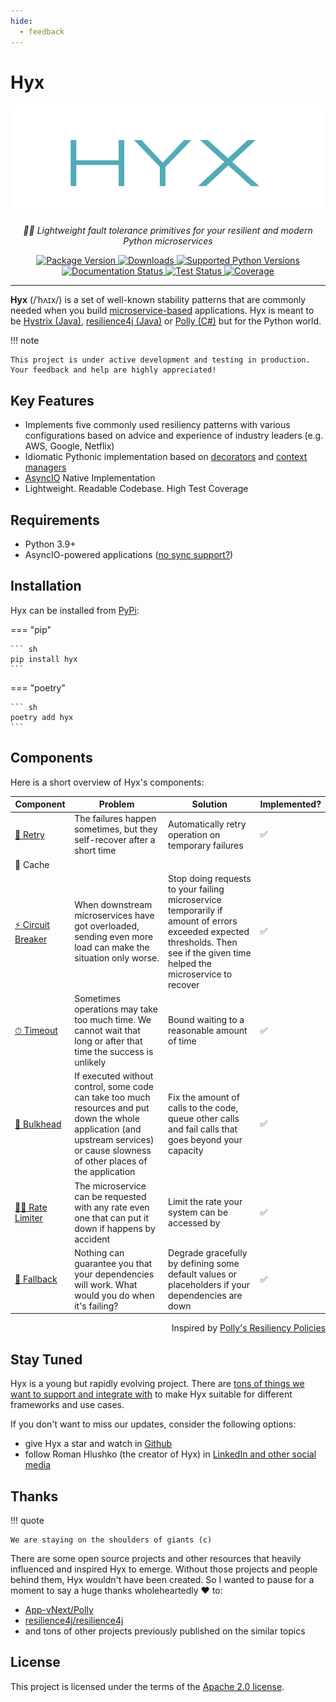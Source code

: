 ```yaml
---
hide:
  - feedback
---
```


# Hyx

<p align="center">
  <a href="https://github.com/roma-glushko/hyx" target="_blank">
    <img loading="lazy" src="https://raw.githubusercontent.com/roma-glushko/hyx/main/img/hyx-logo.png" alt="Hyx">
  </a>
</p>
<p align="center">
    <em>🧘‍♂️️ Lightweight fault tolerance primitives for your resilient and modern Python microservices</em>
</p>
<p align="center">
<a href="https://pypi.org/project/hyx" target="_blank">
    <img loading="lazy" src="https://img.shields.io/pypi/v/hyx?color=%2318afba&label=pypi%20package" alt="Package Version">
</a>
<a href="https://pypi.org/project/hyx" target="_blank">
    <img loading="lazy" src="https://img.shields.io/pypi/dm/hyx?color=%2318afba" alt="Downloads">
</a>
<a href="https://pypi.org/project/hyx" target="_blank">
  <img loading="lazy" src="https://img.shields.io/pypi/pyversions/hyx.svg?color=%2318afba" alt="Supported Python Versions">
</a>

<br/>

<a href="https://hyx.readthedocs.io/en/latest/?badge=latest">
    <img loading="lazy" src="https://readthedocs.org/projects/hyx/badge/?version=latest&color=%2318afba" alt='Documentation Status' />
</a>
<a href="https://github.com/roma-glushko/hyx/actions/workflows/tests.yml">
    <img loading="lazy" src="https://github.com/roma-glushko/hyx/actions/workflows/tests.yml/badge.svg?branch=main" alt='Test Status' />
</a>
<a href="https://app.codecov.io/github/roma-glushko/hyx">
    <img loading="lazy" src="https://img.shields.io/codecov/c/gh/roma-glushko/hyx" alt="Coverage" />
</a>
</p>

---

**Hyx** (/ˈhʌɪx/) is a set of well-known stability patterns that are commonly needed
when you build [microservice-based](https://en.wikipedia.org/wiki/Microservices) applications.
Hyx is meant to be [Hystrix (Java)](https://github.com/Netflix/Hystrix), [resilience4j (Java)](https://github.com/resilience4j/resilience4j) or [Polly (C#)](https://github.com/App-vNext/Polly) but for the Python world.

!!! note

    This project is under active development and testing in production. Your feedback and help are highly appreciated!

## Key Features

- Implements five commonly used resiliency patterns with various configurations based on advice and experience of industry leaders (e.g. AWS, Google, Netflix)
- Idiomatic Pythonic implementation based on [decorators](https://realpython.com/primer-on-python-decorators) and [context managers](https://realpython.com/python-with-statement)
- [AsyncIO](https://docs.python.org/3/library/asyncio.html) Native Implementation
- Lightweight. Readable Codebase. High Test Coverage

## Requirements

- Python 3.9+
- AsyncIO-powered applications ([no sync support?](./faq.md))

## Installation

Hyx can be installed from [PyPi](https://pypi.org/project/hyx):

=== "pip"

    ``` sh
    pip install hyx
    ```

=== "poetry"

    ``` sh
    poetry add hyx
    ```

## Components

Here is a short overview of Hyx's components:

| Component                                              | Problem                                                                                                                                                                            | Solution                                                                                                                                                                      | Implemented? |
|--------------------------------------------------------|------------------------------------------------------------------------------------------------------------------------------------------------------------------------------------|-------------------------------------------------------------------------------------------------------------------------------------------------------------------------------|--------------|
| [🔁 Retry](./components/retry.md)                      | The failures happen sometimes, but they self-recover after a short time                                                                                                            | Automatically retry operation on temporary failures                                                                                                                           | ✅            |
| 💾 Cache                                               |                                                                                                                                                                                    |                                                                                                                                                                               |              |
| [⚡️ Circuit Breaker](./components/circuit_breakers.md) | When downstream microservices have got overloaded, sending even more load can make the situation only worse.                                                                       | Stop doing requests to your failing microservice temporarily if amount of errors exceeded expected thresholds. Then see if the given time helped the microservice to recover  | ✅            |
| [⏱ Timeout](./components/timeout.md)                   | Sometimes operations may take too much time. We cannot wait that long or after that time the success is unlikely                                                                   | Bound waiting to a reasonable amount of time                                                                                                                                  | ✅            |
| [🚰 Bulkhead](./components/bulkhead.md)                | If executed without control, some code can take too much resources and put down the whole application (and upstream services) or cause slowness of other places of the application | Fix the amount of calls to the code, queue other calls and fail calls that goes beyond your capacity                                                                          | ✅            |
| [🏃‍♂️ Rate Limiter](./components/rate_limiter.md)     | The microservice can be requested with any rate even one that can put it down if happens by accident                                                                               | Limit the rate your system can be accessed by                                                                                                                                 | ✅            |
| [🤝 Fallback](./components/fallback.md)                | Nothing can guarantee you that your dependencies will work. What would you do when it's failing?                                                                                   | Degrade gracefully by defining some default values or placeholders if your dependencies are down                                                                              | ✅            |

<p align="right">
    Inspired by <a href="https://github.com/App-vNext/Polly#resilience-policies" target="_blank">Polly's Resiliency Policies</a>
</p>

## Stay Tuned

Hyx is a young but rapidly evolving project. 
There are [tons of things we want to support and integrate with](roadmap.md) to make Hyx suitable for different frameworks and use cases.

If you don't want to miss our updates, consider the following options:

* give Hyx a star and watch in [Github](https://github.com/roma-glushko/hyx) 
* follow Roman Hlushko (the creator of Hyx) in [LinkedIn and other social media](https://www.romaglushko.com)

## Thanks

!!! quote

    We are staying on the shoulders of giants (c)

There are some open source projects and other resources that heavily influenced and inspired Hyx to emerge.
Without those projects and people behind them, Hyx wouldn't have been created. 
So I wanted to pause for a moment to say a huge thanks wholeheartedly :heart: to:

- [App-vNext/Polly](https://github.com/App-vNext/Polly)
- [resilience4j/resilience4j](https://github.com/resilience4j/resilience4j)
- and tons of other projects previously published on the similar topics

## License

This project is licensed under the terms of the [Apache 2.0 license](https://github.com/roma-glushko/hyx/blob/main/LICENSE).
